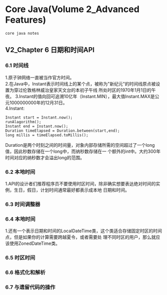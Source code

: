# Core Java(Volume 2_Advanced Features)
    core java notes
## V2_Chapter 6 日期和时间API
### 6.1 时间线
1.原子钟网络一直被当作官方时间。   
2.在Java中，Instant表示时间线上的某个点，被称为"新纪元"的时间线原点被设置为穿过伦敦格林威治皇家天文台的本初子午线
所处时区的1970年1月1日的午夜。
3.Instant的值向回可追溯10亿年（Instant.MIN），最大值Instant.MAX是公元1000000000年的12月31日。   
4.Instant:
```
Instant start = Instant.now();
runAlagorithm();
Instant end = Instant.now();
Duration timeElapsed = Duration.between(start,end);
long millis = timeElapsed.toMillis();
```
Duration是两个时刻之间的时间量，对象内部存储所需的空间超过了一个long值，因此秒数存储在一个long中，而纳秒数存储在一
个额外的int中。大约300年时间对应的纳秒数才会溢出long的范围。
### 6.2 本地时间
1.API的设计者们推荐程序员不要使用时区时间，除非确实想要表达绝对时间的实例，生日，假日，计划时间通常最好都表示成本地
日期和时间。   
### 6.3 时间调整器
### 6.4 本地时间
1.还有一个表示日期和时间的LocalDateTime类，这个类适合存储固定时区的时间点，但是如果你的计算需要跨越夏令，或者需要处
理不同时区的用户，那么就应该使用ZonedDateTime类。
### 6.5 时区时间
### 6.6 格式化和解析
### 6.7 与遗留代码的操作
